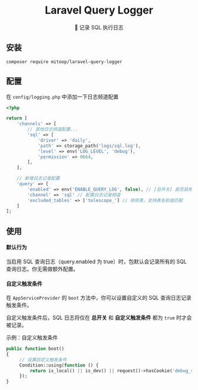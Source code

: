 
<h1 align="center">Laravel Query Logger</h1>
<p align="center">🔮 记录 SQL 执行日志</p>

## 安装
```shell
composer require mitoop/laravel-query-logger
```

## 配置
在 `config/logging.php` 中添加一下日志频道配置
```php
<?php

return [
    'channels' => [
        // 其他日志频道配置...      
        'sql' => [
            'driver' => 'daily',
            'path' => storage_path('logs/sql.log'),
            'level' => env('LOG_LEVEL', 'debug'),
            'permission' => 0664,
        ],
    ],

    // 新增日志记录配置
    'query' => [
        'enabled' => env('ENABLE_QUERY_LOG', false), // [总开关] 是否启用 SQL 查询日志
        'channel' => 'sql' // 配置日志记录频道
        'excluded_tables' => ['telescope_'] // 排除表，支持表名前缀匹配
    ]
];
```
## 使用
#### 默认行为
当启用 SQL 查询日志（query.enabled 为 true）时，包默认会记录所有的 SQL 查询日志。你无需做额外配置。
#### 自定义触发条件
在 `AppServiceProvider` 的 `boot` 方法中，你可以设置自定义的 SQL 查询日志记录触发条件。

自定义触发条件后，SQL 日志将仅在 **总开关** 和 **自定义触发条件** 都为 `true` 时才会被记录。

示例：自定义触发条件
```php
public function boot()
{
     // 设置自定义触发条件
     Condition::using(function () {
         return is_local() || is_dev() || request()->hasCookie('debug_sql');
     });
}
```

